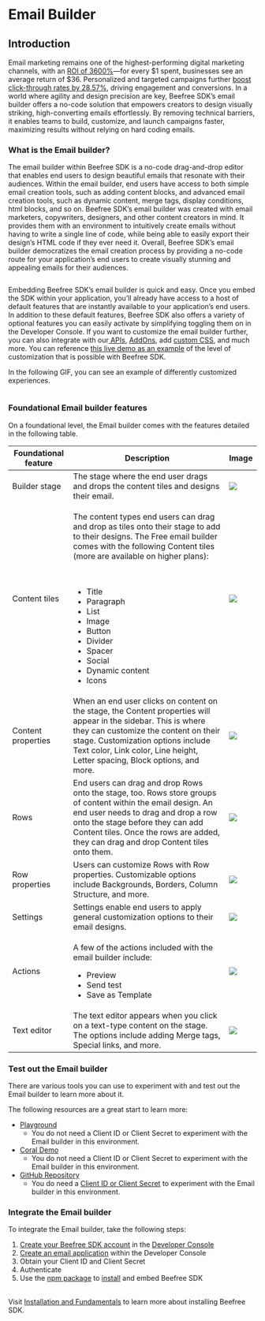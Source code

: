 # Email Builder

## Introduction

Email marketing remains one of the highest-performing digital marketing channels, with an [ROI of 3600%](https://www.litmus.com/blog/infographic-the-roi-of-email-marketing)—for every $1 spent, businesses see an average return of $36. Personalized and targeted campaigns further [boost click-through rates by 28.57%](https://www.sender.net/blog/email-marketing-statistics/), driving engagement and conversions. In a world where agility and design precision are key, Beefree SDK’s email builder offers a no-code solution that empowers creators to design visually striking, high-converting emails effortlessly. By removing technical barriers, it enables teams to build, customize, and launch campaigns faster, maximizing results without relying on hard coding emails. &#x20;

### What is the Email builder?

The email builder within Beefree SDK is a no-code drag-and-drop editor that enables end users to design beautiful emails that resonate with their audiences. Within the email builder, end users have access to both simple email creation tools, such as adding content blocks, and advanced email creation tools, such as dynamic content, merge tags, display conditions, html blocks, and so on. Beefree SDK’s email builder was created with email marketers, copywriters, designers, and other content creators in mind. It provides them with an environment to intuitively create emails without having to write a single line of code, while being able to easily export their design’s HTML code if they ever need it. Overall, Beefree SDK’s email builder democratizes the email creation process by providing a no-code route for your application’s end users to create visually stunning and appealing emails for their audiences.

<figure><img src="https://lh7-qw.googleusercontent.com/docsz/AD_4nXf0SM_QeuywJ28U7UHrsyMGA3YBIJtsTxyFftuIgn2BlHfIN1kYd7uxQL5F7X3h8XHOy7FAoZNGbIyyVu8N1e8UZt_yP_b_n_UR3Geg1L2i1nxHWNFo3rs4eOtsDp5QvEBQXvRTdi3UD5HSsPc0048FdoGv?key=qdLL93gfl1SVZrxzjDZmdA" alt=""><figcaption></figcaption></figure>

Embedding Beefree SDK’s email builder is quick and easy. Once you embed the SDK within your application, you’ll already have access to a host of default features that are instantly available to your application’s end users. In addition to these default features, Beefree SDK also offers a variety of optional features you can easily activate by simplifying toggling them on in the Developer Console. If you want to customize the email builder further, you can also integrate with our[ APIs](https://docs.beefree.io/beefree-sdk/apis/content-services-api/content-services-api-reference), [AddOns](https://docs.beefree.io/beefree-sdk/builder-addons/addons/addons-overview), add [custom CSS](https://docs.beefree.io/beefree-sdk/other-customizations/appearance/custom-css), and much more. You can reference [this live demo as an example](https://bee-plugin-demos.getbee.io/#/manage-themes) of the level of customization that is possible with Beefree SDK.

In the following GIF, you can see an example of differently customized experiences.      &#x20;

<figure><img src="https://lh7-qw.googleusercontent.com/docsz/AD_4nXdOHPeITsA_UtKl2HBl5XAWdGMZC39G0f1tZcY1yIBe1o64rdDpSnBlbehR0dHmAyRpmSRtSTo8lmSvcZfkX0d8iw5hYOnl6lfUDtGlRZH_jMAeyY-IPXMcdatmZrL2SXCa_3Wy8CNUFhDhjVCQInuh_onZ?key=qdLL93gfl1SVZrxzjDZmdA" alt=""><figcaption></figcaption></figure>

### Foundational Email builder features

On a foundational level, the Email builder comes with the features detailed in the following table.

| Foundational feature | Description                                                                                                                                                                                                                                                                                                                                                                                    | Image                                                                                                                                                                                                                                               |
| -------------------- | ---------------------------------------------------------------------------------------------------------------------------------------------------------------------------------------------------------------------------------------------------------------------------------------------------------------------------------------------------------------------------------------------- | --------------------------------------------------------------------------------------------------------------------------------------------------------------------------------------------------------------------------------------------------- |
| Builder stage        | The stage where the end user drags and drops the content tiles and designs their email.                                                                                                                                                                                                                                                                                                        | ![](https://lh7-qw.googleusercontent.com/docsz/AD\_4nXfm9c-C9lhH-00UNadSC8WDpzzGkIFT4\_TVGDxmtHhhAv3rVmPs-fRNaMUI6SmbGxjtBEmJDmf9CBXpdKm1hYIbUOkAcIV9kKjFjhfepJ23kme3nEa5QJovSbrAbifQSbIm9DQ5c-GSMGrfR7i9AqLEy2UG?key=qdLL93gfl1SVZrxzjDZmdA)       |
| Content tiles        | <p>The content types end users can drag and drop as tiles onto their stage to add to their designs. The Free email builder comes with the following Content tiles (more are available on higher plans): </p><p><br></p><ul><li>Title</li><li>Paragraph</li><li>List</li><li>Image</li><li>Button</li><li>Divider</li><li>Spacer</li><li>Social</li><li>Dynamic content</li><li>Icons</li></ul> | ![](https://lh7-qw.googleusercontent.com/docsz/AD\_4nXdfwX3HeOx3Hq\_iYtsdTJzwYDic3ImPLGG5rYsbMEPzTq8E1MBtcwGYm1XbXgnjUkTGnRzAB4TdjTcnzrAGNXqtnoaIkRw9VHEKmnkBV5BZ3buGhm8I7oYdN1-rLfnSUza7BNs\_R3UHuQRVzDE10QxYUI4M?key=qdLL93gfl1SVZrxzjDZmdA)      |
| Content properties   | When an end user clicks on content on the stage, the Content properties will appear in the sidebar. This is where they can customize the content on their stage. Customization options include Text color, Link color, Line height, Letter spacing, Block options, and more.                                                                                                                   | ![](https://lh7-qw.googleusercontent.com/docsz/AD\_4nXfjKnuLZpiv86ke0oQT5AmN0GL0xSvJOSP3n\_T6O0XBmUdvALLqaT6aYR8xZm0tzguIckUdr8dZtq1mP4auujLAsKUT42CoFN0WZhaDnQpPGg7Ce\_oB8YU2\_porm0z9VQQq0693qtt4VXiYC-M91huwp04?key=qdLL93gfl1SVZrxzjDZmdA)      |
| Rows                 | End users can drag and drop Rows onto the stage, too. Rows store groups of content within the email design. An end user needs to drag and drop a row onto the stage before they can add Content tiles. Once the rows are added, they can drag and drop Content tiles onto them.                                                                                                                | ![](https://lh7-qw.googleusercontent.com/docsz/AD\_4nXceuUk6v8idFfK3l\_8AfnwsVcH4FaHqAQN7n6ZBBxCzXz5dqP404UMk4pXOsK7QPeWzGABkSTei2xhQMnmjg\_VJomI1D5s-AGePcuEqgzKTNRdIS79R15bZf-wJdlIo0-9c9qE8jLi4QYISbf4WBlOF\_oA?key=qdLL93gfl1SVZrxzjDZmdA)      |
| Row properties       | Users can customize Rows with Row properties. Customizable options include Backgrounds, Borders, Column Structure, and more.                                                                                                                                                                                                                                                                   | ![](https://lh7-qw.googleusercontent.com/docsz/AD\_4nXczIDLQ2P0h2ywmYVs4D8ehU3AG81ILy\_VwZS2zwqZgtzu597NZhEsSxBg5Bs2ASX5bDKXfiBjIQGJmVzRV-OzWOtoYHImH08IcsouAT84XdbGeS53IzO9CwqSKVquVtdE1en-MVBIC9rXFlgW4iBqf9CM?key=qdLL93gfl1SVZrxzjDZmdA)        |
| Settings             | Settings enable end users to apply general customization options to their email designs.                                                                                                                                                                                                                                                                                                       | ![](https://lh7-qw.googleusercontent.com/docsz/AD\_4nXcWwdsOhSISqJ3XNPBwmBzXPF8BNQ26Nrolw5M4MXH6LVGCS5vPBzr4vrQWjFj0mZpFGpkWn2VOI91RfAqr92O6I6qJXm-0r8oRrjboAYuIHOiW1bw1MWqznM7c00yrAE4sGzPHqUKsQi100HWQiUf-tvSb?key=qdLL93gfl1SVZrxzjDZmdA)        |
| Actions              | <p>A few of the actions included with the email builder include:</p><ul><li>Preview</li><li>Send test</li><li>Save as Template</li></ul>                                                                                                                                                                                                                                                       | ![](https://lh7-qw.googleusercontent.com/docsz/AD\_4nXdVSZjhC8\_OEHHMwEQuk5o43-uJLsF7cVIxWK9yvlwl\_WWsdZFMFk1uAh\_njzEMr\_UvIyNh5p17linpBlA29hzLbKYa5c98-qoXEZQQ8cq-K4zM\_8riaC\_tFg2ajcKWsiwfGoMYnil-\_XTMR5xkycZqTKyh?key=qdLL93gfl1SVZrxzjDZmdA) |
| Text editor          | The text editor appears when you click on a text-type content on the stage. The options include adding Merge tags, Special links, and more.                                                                                                                                                                                                                                                    | ![](https://lh7-qw.googleusercontent.com/docsz/AD\_4nXfZC7wT28Ao9FvFjryK9fx26yGjLRpwlduGgcPA6pt4CWEJaXsQ7XT9NjsSG5y2mkY0iJA3Rz-B9reXZYcUZ1XhtCrjhKHvSTyD3DSbuSwCQCFjqGnm93yX8CmMvFJbaWMKyBnPJKEYbNfjCKK7DZfI0mSz?key=qdLL93gfl1SVZrxzjDZmdA)        |

### Test out the Email builder

There are various tools you can use to experiment with and test out the Email builder to learn more about it.

The following resources are a great start to learn more:

* [Playground](https://developers.beefree.io/playground)
  * You do not need a Client ID or Client Secret to experiment with the Email builder in this environment.
* [Coral Demo](https://bee-plugin-demos.getbee.io/#/)
  * You do not need a Client ID or Client Secret to experiment with the Email builder in this environment.
* [GitHub Repository](https://github.com/BeefreeSDK/beefree-sdk-sample-client)
  * You do need a [Client ID or Client Secret](https://docs.beefree.io/beefree-sdk/getting-started/readme/create-an-application) to experiment with the Email builder in this environment.

### Integrate the Email builder

To integrate the Email builder, take the following steps:

1. [Create your Beefree SDK account](https://docs.beefree.io/beefree-sdk/getting-started/readme/create-an-application) in the [Developer Console](https://developers.beefree.io/accounts/login/?from=website\_menu)
2. [Create an email application](https://docs.beefree.io/beefree-sdk/getting-started/readme/create-an-application) within the Developer Console
3. Obtain your Client ID and Client Secret
4. Authenticate
5. Use the [npm package](https://www.npmjs.com/package/@mailupinc/bee-plugin) to [install](https://docs.beefree.io/beefree-sdk/getting-started/readme/installation) and embed Beefree SDK&#x20;

\
Visit [Installation and Fundamentals](https://docs.beefree.io/beefree-sdk/getting-started/readme/installation) to learn more about installing Beefree SDK.
